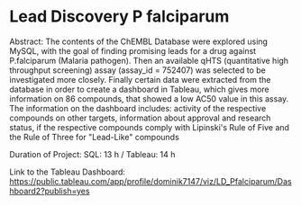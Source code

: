   # Lead Discovery P falciparum
  
  Abstract:
  The contents of the ChEMBL Database were explored using MySQL, with the goal of finding promising leads for a drug against 
  P.falciparum (Malaria pathogen). Then an available qHTS (quantitative high throughput screening) assay (assay_id = 752407) was selected to be investigated more closely.
  Finally certain data were extracted from the database in order to create a dashboard in Tableau, which gives more information on 86 compounds, that showed 
  a low AC50 value in this assay. The information on the dashboard includes: activity of the respective compounds on other targets, information about 
  approval and research status, if the respective compounds comply with Lipinski's Rule of Five and the Rule of Three for "Lead-Like" compounds
  
  Duration of Project: SQL: 13 h / Tableau: 14 h
  
  Link to the Tableau Dashboard: https://public.tableau.com/app/profile/dominik7147/viz/LD_Pfalciparum/Dashboard2?publish=yes
